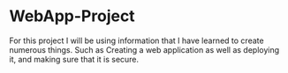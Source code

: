 # WebApp-Project
For this project I will be using information that I have learned to create numerous things. Such as Creating a web application as well as deploying it, and making sure that it is secure. 
